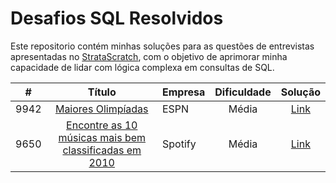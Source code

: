 # Desafios SQL Resolvidos

Este repositorio contém minhas soluções para as questões de entrevistas apresentadas no [StrataScratch](https://www.stratascratch.com), com o objetivo de aprimorar minha capacidade de lidar com lógica complexa em consultas de SQL.

|  #  | Título | Empresa| Dificuldade | Solução |
|:---:|:------:|:-------|:-----------:|:-------:|
|9942|[Maiores Olimpíadas](https://platform.stratascratch.com/coding/9942-largest-olympics?code_type=1)|ESPN|Média|[Link](/sql/9942.sql)|
|9650|[Encontre as 10 músicas mais bem classificadas em 2010](https://platform.stratascratch.com/coding/9650-find-the-top-10-ranked-songs-in-2010?code_type=1)|Spotify|Média|[Link](/sql/9650.sql)|
